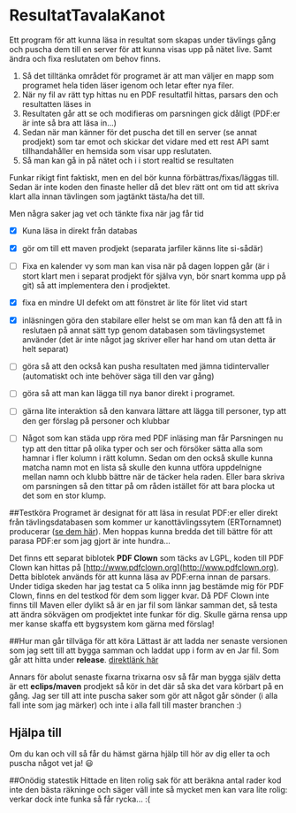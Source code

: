 # ResultatTavalaKanot
Ett program för att kunna läsa in resultat som skapas under tävlings gång och puscha dem till en server för att kunna visas upp på nätet live. Samt ändra och fixa reslutaten om behov finns.

1. Så det tilltänka området för programet är att man väljer en mapp som programet hela tiden läser igenom och letar efter nya filer. 
2. När ny fil av rätt typ hittas nu en PDF resultatfil hittas, parsars den och resultatten läses in
3. Resultaten går att se och modifieras om parsningen gick dåligt (PDF:er är inte så bra att läsa in...)
4. Sedan när man känner för det puscha det till en server (se annat prodjekt) som tar emot och skickar det vidare med ett rest API samt tillhandahåller en hemsida som visar upp reslutaten.
5. Så man kan gå in på nätet och i i stort realtid se resultaten


Funkar rikigt fint faktiskt, men en del bör kunna förbättras/fixas/läggas till. Sedan är inte koden den finaste heller då det blev rätt ont om tid att skriva klart alla innan tävlingen som jagtänkt tästa/ha det till.

Men några saker jag vet och tänkte fixa när jag får tid
- [x] Kuna läsa in direkt från databas
- [x] gör om till ett maven prodjekt (separata jarfiler känns lite si-sådär)
- [ ] Fixa en kalender vy som man kan visa när på dagen loppen går (är i stort klart men i separat prodjekt för själva vyn, bör snart komma upp på git) så att implementera den i prodjektet.
- [x] fixa en mindre UI defekt om att fönstret är lite för litet vid start
- [x] inläsningen göra den stabilare eller helst se om man kan få den att få in reslutaen på annat sätt typ genom databasen som tävlingsystemet använder (det är inte något jag skriver eller har hand om utan detta är helt separat)
- [ ] göra så att den också kan pusha resultaten med jämna tidintervaller (automatiskt och inte behöver säga till den var gång)
- [ ] göra så att man kan lägga till nya banor direkt i programet.
- [ ] gärna lite interaktion så den kanvara lättare att lägga till personer, typ att den ger förslag på personer och klubbar
- [ ] Något som kan städa upp röra med PDF inläsing man får Parsningen nu typ att den tittar på olika typer och ser och försöker sätta alla som hamnar i fler kolumn i rätt kolumn. Sedan om den också skulle kunna matcha namn mot en lista så skulle den kunna utföra uppdelnigne mellan namn och klubb bättre när de täcker hela raden. Eller bara skriva om parsningen så den tittar på om råden istället för att bara plocka ut det som en stor klump.


##Testköra
Programet är designat för att läsa in resulat PDF:er eller direkt från tävlingsdatabasen som kommer ur kanottävlingssytem (ERTornamnet) producerar ([se dem här](https://github.com/flaime/ResultatTavalaKanot/tree/master/PDFer%20att%20testa%20med)). Men hoppas kunna bredda det till bättre för att parasa PDF:er som jag gjort är inte hundra... 

Det finns ett separat biblotek **PDF Clown** som täcks av LGPL, koden till PDF Clown kan hittas på [http://www.pdfclown.org](http://www.pdfclown.org). Detta biblotek används för att kunna läsa av PDF:erna innan de parsars. Under tidiga skeden har jag testat ca 5 olika innn jag bestämde mig för PDF Clown, finns en del testkod för dem som ligger kvar. Då PDF Clown inte finns till Maven eller dylikt så är en jar fil som länkar samman det, så testa att ändra sökvägen om prodjektet inte funkar för dig. Skulle gärna rensa upp mer kanse skaffa ett bygsystem kom gärna med förslag!

##Hur man går tillväga för att köra
Lättast är att ladda ner senaste versionen som jag sett till att bygga samman och laddat upp i form av en Jar fil. Som går att hitta under **release**.  [direktlänk här]( https://github.com/flaime/ResultatTavalaKanot/releases)

Annars för abolut senaste fixarna trixarna osv så får man bygga själv detta är ett **eclips/maven** prodjekt så kör in det där så ska det vara körbart på en gång. Jag ser till att inte puscha saker som gör att något går sönder (i alla fall inte som jag märker) och inte i alla fall till master branchen :)

## Hjälpa till
Om du kan och vill så får du hämst gärna hjälp till hör av dig eller ta och puscha något vet ja! :smiley:


##Onödig statestik
Hittade en liten rolig sak för att beräkna antal rader kod inte den bästa räkninge och säger väll inte så mycket men kan vara lite rolig: verkar dock inte funka så får rycka... :( 

<script src="http://code.jquery.com/jquery-1.4.2.min.js"></script>
<script>
'use strict';
//replace jquery/jquery with the repo you're interested in
//https://api.github.com/flaime/ResultatTavalaKanot/stats/contributors
fetch('https://api.github.com/repos/flaime/ResultatTavalaKanot/stats/contributors') //https://api.github.com/repos/jquery/jquery/stats/contributors')
    .then(response => response.json())
    .then(contributors => contributors
        .map(contributor => contributor.weeks
            .reduce((lineCount, week) => lineCount + week.a - week.d, 0)))
    .then(lineCounts => lineCounts.reduce((lineTotal, lineCount) => lineTotal + lineCount))
    .then(lines => window.alert(lines));
    document.write(5 + 6);
</script>
